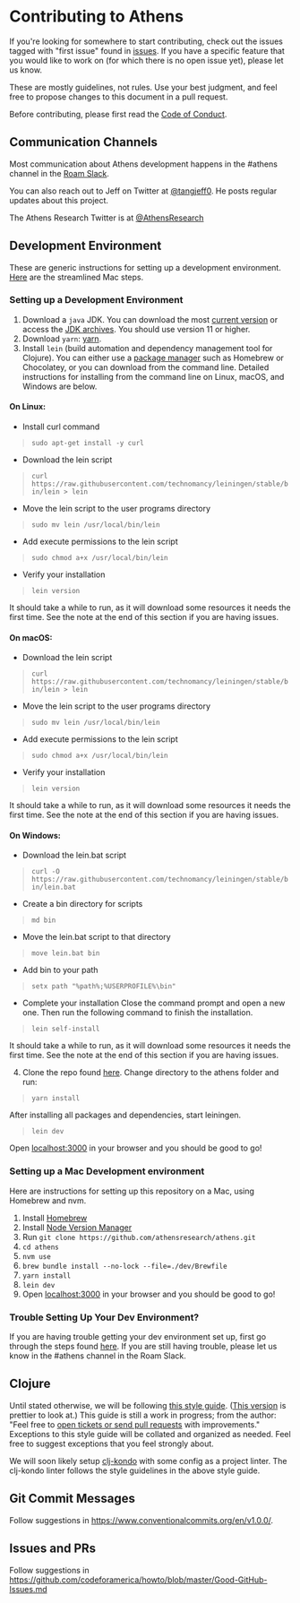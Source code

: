 # Contributing to Athens

If you're looking for somewhere to start contributing, check out the issues tagged with "first issue" found in [issues](https://github.com/athensresearch/athens/issues). If you have a specific feature that you would like to work on (for which there is no open issue yet), please let us know.

These are mostly guidelines, not rules. Use your best judgment, and feel free to propose changes to this document in a pull request.

Before contributing, please first read the [Code of Conduct](https://github.com/athensresearch/athens/blob/master/CODE_OF_CONDUCT.md).

## Communication Channels

Most communication about Athens development happens in the #athens channel in the [Roam Slack](https://roamresearch.slack.com/join/shared_invite/enQtODg3NjIzODEwNDgwLTdhMjczMGYwN2YyNmMzMDcyZjViZDk0MTA2M2UxOGM5NTMxNDVhNDE1YWVkNTFjMGM4OTE3MTQ3MjEzNzE1MTA). 

You can also reach out to Jeff on Twitter at [@tangjeff0](https://twitter.com/tangjeff0). He posts regular updates about this project. 

The Athens Research Twitter is at [@AthensResearch](https://twitter.com/AthensResearch)

## Development Environment
These are generic instructions for setting up a development environment. [Here](#Setting-up-a-Mac-Development-environment) are the streamlined Mac steps.
### Setting up a Development Environment
1. Download a `java` JDK. You can download the most [current version](https://www.oracle.com/java/technologies/javase-downloads.html) or access the [JDK archives](https://jdk.java.net/archive/).
You should use version 11 or higher.
2. Download `yarn`: [yarn](https://www.npmjs.com/package/yarn). 
3. Install `lein` (build automation and dependency management tool for Clojure). You can either use a [package manager](https://github.com/technomancy/leiningen/wiki/Packaging) such as Homebrew or Chocolatey, or you can download from the command line. Detailed instructions for installing from the command line on Linux, macOS, and Windows are below.

#### On Linux:
   * Install curl command
> ```sudo apt-get install -y curl```
   * Download the lein script
> ```curl https://raw.githubusercontent.com/technomancy/leiningen/stable/bin/lein > lein```
   * Move the lein script to the user programs directory
> ```sudo mv lein /usr/local/bin/lein```
   * Add execute permissions to the lein script
> ```sudo chmod a+x /usr/local/bin/lein```
   * Verify your installation
> ```lein version```
   
   It should take a while to run, as it will download some resources it needs the first time. See the note at the end of this section if you are having issues.

#### On macOS:
   * Download the lein script
> ```curl https://raw.githubusercontent.com/technomancy/leiningen/stable/bin/lein > lein```
   * Move the lein script to the user programs directory
> ```sudo mv lein /usr/local/bin/lein```
   * Add execute permissions to the lein script
> ```sudo chmod a+x /usr/local/bin/lein```
   * Verify your installation
> ```lein version```

   It should take a while to run, as it will download some resources it needs the first time. See the note at the end of this section if you are having issues.

#### On Windows:
   * Download the lein.bat script
> ```curl -O https://raw.githubusercontent.com/technomancy/leiningen/stable/bin/lein.bat```
   * Create a bin directory for scripts
> ```md bin```
   * Move the lein.bat script to that directory
> ```move lein.bat bin```
   * Add bin to your path
> ```setx path "%path%;%USERPROFILE%\bin"```
   * Complete your installation
   Close the command prompt and open a new one. Then run the following command to finish the installation.
> ```lein self-install```
   
   It should take a while to run, as it will download some resources it needs the first time. See the note at the end of this section if you are having issues.

4. Clone the repo found [here](https://github.com/athensresearch/athens). Change directory to the athens folder and run:
> ```yarn install```

   After installing all packages and dependencies, start leiningen.
> ```lein dev```

   Open [localhost:3000](http://localhost:3000) in your browser and you should be good to go!

### Setting up a Mac Development environment
Here are instructions for setting up this repository on a Mac, using Homebrew and nvm.
1. Install [Homebrew](https://brew.sh/)
1. Install [Node Version Manager](https://github.com/nvm-sh/nvm#installing-and-updating)
1. Run `git clone https://github.com/athensresearch/athens.git`
1. `cd athens`
1. `nvm use`
1. `brew bundle install --no-lock --file=./dev/Brewfile`
1. `yarn install`
1. `lein dev`
1. Open [localhost:3000](http://localhost:3000) in your browser and you should be good to go!

### Trouble Setting Up Your Dev Environment?
If you are having trouble getting your dev environment set up, first go through the steps found [here](https://purelyfunctional.tv/guide/how-to-install-clojure/). If you are still having trouble, please let us know in the #athens channel in the Roam Slack.

## Clojure

Until stated otherwise, we will be following [this style guide](https://github.com/bbatsov/clojure-style-guide). ([This version](https://guide.clojure.style) is prettier to look at.) This guide is still a work in progress; from the author: "Feel free to [open tickets or send pull requests](https://github.com/bbatsov/clojure-style-guide/issues) with improvements." Exceptions to this style guide will be collated and organized as needed. Feel free to suggest exceptions that you feel strongly about.  

We will soon likely setup [clj-kondo](https://github.com/borkdude/clj-kondo) with some config as a project linter. The clj-kondo linter follows the style guidelines in the above style guide.

## Git Commit Messages 

Follow suggestions in https://www.conventionalcommits.org/en/v1.0.0/. 

## Issues and PRs

Follow suggestions in https://github.com/codeforamerica/howto/blob/master/Good-GitHub-Issues.md


